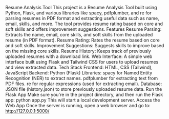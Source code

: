 Resume Analysis Tool
This project is a Resume Analysis Tool built using Python, Flask, and various libraries like spacy, pdfplumber, and re for parsing resumes in PDF format and extracting useful data such as name, email, skills, and more. The tool provides resume rating based on core and soft skills and offers improvement suggestions.
Features
Resume Parsing: Extracts the name, email, core skills, and soft skills from the uploaded resume (in PDF format).
Resume Rating: Rates the resume based on core and soft skills.
Improvement Suggestions: Suggests skills to improve based on the missing core skills.
Resume History: Keeps track of previously uploaded resumes with a download link.
Web Interface: A simple web interface built using Flask and Tailwind CSS for users to upload resumes and view extracted data.
Tech Stack
Frontend: HTML, CSS (Tailwind), JavaScript
Backend: Python (Flask)
Libraries:
spacy for Named Entity Recognition (NER) to extract names.
pdfplumber for extracting text from PDF files.
re for regular expressions (used for extracting email).
Database: JSON file (history.json) to store previously uploaded resume data.
Run the Flask App
Make sure you're in the project directory, and then run the Flask app:
python app.py
This will start a local development server.
Access the Web App
Once the server is running, open a web browser and go to:
http://127.0.0.1:5000/
